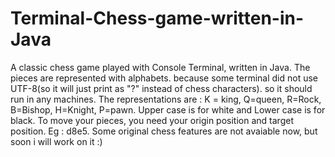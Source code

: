 # Terminal-Chess-game-written-in-Java
A classic chess game played with Console Terminal, written in Java.
The pieces are represented with alphabets. because some terminal did not use UTF-8(so it will just print as "?" instead of chess characters). so it should run in any machines.
The representations are : K = king, Q=queen, R=Rock, B=Bishop, H=Knight, P=pawn. Upper case is for white and Lower case is for black.
To move your pieces, you need your origin position and target position. Eg : d8e5.
Some original chess features are not avaiable now, but soon i will work on it :)
